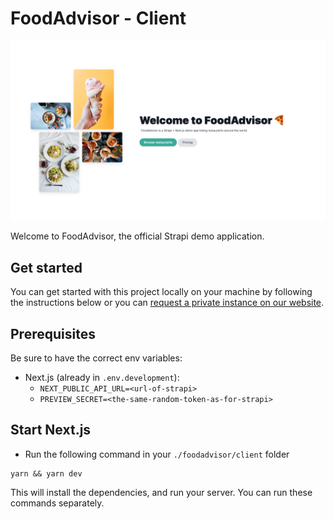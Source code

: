 # FoodAdvisor - Client

![FoodAdvisor](../foodadvisor.png)

Welcome to FoodAdvisor, the official Strapi demo application.

## Get started

You can get started with this project locally on your machine by following the instructions below or you can [request a private instance on our website](https://strapi.io/demo).

## Prerequisites

Be sure to have the correct env variables:

- Next.js (already in `.env.development`):
  - `NEXT_PUBLIC_API_URL=<url-of-strapi>`
  - `PREVIEW_SECRET=<the-same-random-token-as-for-strapi>`

## Start Next.js

- Run the following command in your `./foodadvisor/client` folder

```
yarn && yarn dev
```

This will install the dependencies, and run your server. You can run these commands separately.